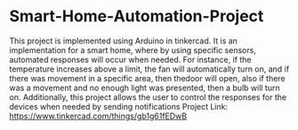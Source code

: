 # Smart-Home-Automation-Project
This project is implemented using Arduino in tinkercad.
It is an implementation for a smart home, where by using specific sensors, automated responses will occur when needed. For instance, if the temperature increases above a limit, the fan will automatically turn on, and if there was movement in a specific area, then thedoor will open, also if there was a movement and no enough light was presented, then a bulb will turn on. Additionally, this project allows the user to control the responses for the devices when needed by sending notifications
Project Link: https://www.tinkercad.com/things/gb1g61fEDwB
